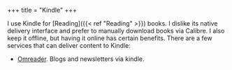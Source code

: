 +++
title = "Kindle"
+++


I use Kindle for [Reading]({{< ref "Reading" >}}) books. I dislike its native delivery interface and prefer to manually download books via Calibre. I also keep it offline, but having it online has certain benefits. There are a few services that can deliver content to Kindle:

- [Omreader](https://omreader.co/). Blogs and newsletters via kindle.